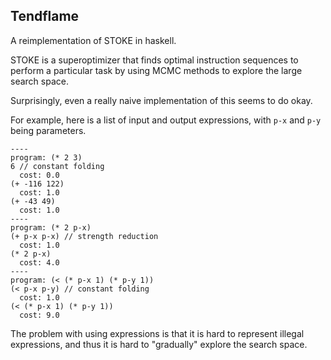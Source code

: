 Tendflame
----------
A reimplementation of STOKE in haskell.

STOKE is a superoptimizer that finds optimal instruction sequences
to perform a particular task by using MCMC methods to explore the large
search space.

Surprisingly, even a really naive implementation of this seems to do okay.


For example, here is a list of input and output expressions, with `p-x`
and `p-y` being parameters.

```
----
program: (* 2 3)
6 // constant folding
  cost: 0.0
(+ -116 122)
  cost: 1.0
(+ -43 49)
  cost: 1.0
----
program: (* 2 p-x)
(+ p-x p-x) // strength reduction
  cost: 1.0
(* 2 p-x)
  cost: 4.0
----
program: (< (* p-x 1) (* p-y 1))
(< p-x p-y) // constant folding
  cost: 1.0
(< (* p-x 1) (* p-y 1))
  cost: 9.0
```

The problem with using expressions is that it is hard to represent illegal
expressions, and thus it is hard to "gradually" explore the search space.

